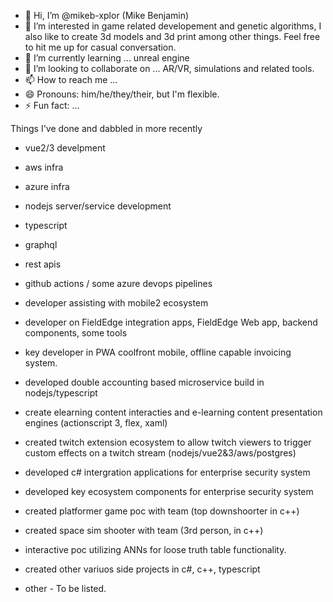 - 👋 Hi, I’m @mikeb-xplor (Mike Benjamin)
- 👀 I’m interested in game related developement and genetic algorithms, I also like to create 3d models and 3d print among other things. Feel free to hit me up for casual conversation.
- 🌱 I’m currently learning ... unreal engine
- 💞️ I’m looking to collaborate on ... AR/VR, simulations and related tools.
- 📫 How to reach me ...
- 😄 Pronouns:  him/he/they/their, but I'm flexible.
- ⚡ Fun fact: ...

<!---
mikeb-xplor/mikeb-xplor is a ✨ special ✨ repository because its `README.md` (this file) appears on your GitHub profile.
You can click the Preview link to take a look at your changes.
--->
Things I've done and dabbled in more recently
- vue2/3 develpment
- aws infra
- azure infra
- nodejs server/service development
- typescript
- graphql
- rest apis
- github actions / some azure devops pipelines
- developer assisting with mobile2 ecosystem
- developer on FieldEdge integration apps, FieldEdge Web app, backend components, some tools
- key developer in PWA coolfront mobile, offline capable invoicing system.


- developed double accounting based microservice build in nodejs/typescript
- create elearning content interacties and e-learning content presentation engines (actionscript 3, flex, xaml)
- created twitch extension ecosystem to allow twitch viewers to trigger custom effects on a twitch stream (nodejs/vue2&3/aws/postgres)
- developed c# intergration applications for enterprise security system
- developed key ecosystem components for enterprise security system


- created platformer game poc with team (top downshoorter in c++)
- created space sim shooter with team (3rd person, in c++)
- interactive poc utilizing ANNs for loose truth table functionality.
- created other variuos side projects in c#, c++, typescript
- other - To be listed.

